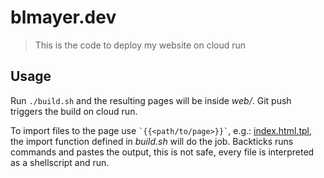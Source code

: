 # blmayer.dev

> This is the code to deploy my website on cloud run


## Usage

Run `./build.sh` and the resulting pages will be inside *web/*. Git push triggers
the build on cloud run.

To import files to the page use ``` `{{<path/to/page>}}` ```, e.g.:
[index.html.tpl](https://github.com/blmayer/website/blob/master/static/index.html.tpl#L7),
the import function defined in *build.sh* will do the job. Backticks runs commands
and pastes the output, this is not safe, every file is interpreted as a shellscript and run.

